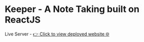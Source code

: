 # Keeper - A Note Taking built on ReactJS

Live Server - [👉 Click to view deployed website 🌐](https://keeper-react-js.vercel.app/)
